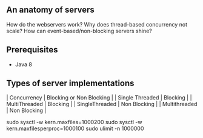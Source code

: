 ## An anatomy of servers ##
How do the webservers work?
Why does thread-based concurrency not scale?
How can event-based/non-blocking servers shine?


## Prerequisites ##
* Java 8
## Types of server implementations ##
| Concurrency | Blocking or Non Blocking |
| Single Threaded | Blocking |
| MultiThreaded | Blocking |
| SingleThreaded | Non Blocking |
| Multithreaded | Non Blocking |


sudo sysctl -w kern.maxfiles=1000200
sudo sysctl -w kern.maxfilesperproc=1000100
sudo ulimit -n 1000000




